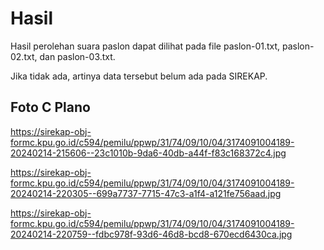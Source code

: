 # Hasil

Hasil perolehan suara paslon dapat dilihat pada file paslon-01.txt, paslon-02.txt, dan paslon-03.txt.

Jika tidak ada, artinya data tersebut belum ada pada SIREKAP.

## Foto C Plano

https://sirekap-obj-formc.kpu.go.id/c594/pemilu/ppwp/31/74/09/10/04/3174091004189-20240214-215606--23c1010b-9da6-40db-a44f-f83c168372c4.jpg

https://sirekap-obj-formc.kpu.go.id/c594/pemilu/ppwp/31/74/09/10/04/3174091004189-20240214-220305--699a7737-7715-47c3-a1f4-a121fe756aad.jpg

https://sirekap-obj-formc.kpu.go.id/c594/pemilu/ppwp/31/74/09/10/04/3174091004189-20240214-220759--fdbc978f-93d6-46d8-bcd8-670ecd6430ca.jpg
